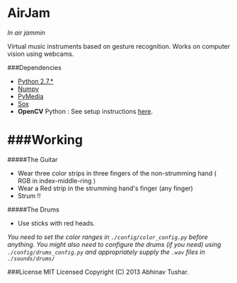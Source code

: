 AirJam
===
*In air jammin*

Virtual music instruments based on gesture recognition. Works on computer vision using webcams.

###Dependencies
* [Python 2.7.*](http://www.python.org)
* [Numpy](http://www.numpy.org)
* [PyMedia](http://www.pymedia.org)
* [Sox](http://sox.sourceforge.net)
* **OpenCV** Python : See setup instructions [here](https://opencv-python-tutroals.readthedocs.org/en/latest/py_tutorials/py_setup/py_table_of_contents_setup/py_table_of_contents_setup.html#table-of-content-setup).

###Working
===
#####The Guitar
* Wear three color strips in three fingers of the non-strumming hand ( RGB in index-middle-ring )
* Wear a Red strip in the strumming hand's finger (any finger)
* Strum !!

#####The Drums
* Use sticks with red heads.

*You need to set the color ranges in `./config/color_config.py` before anything.*
*You might also need to configure the drums (if you need) using `./config/drums_config.py` and appropriately supply the `.wav` files in `./sounds/drums/`*

###License
MIT Licensed
Copyright (C) 2013 Abhinav Tushar.